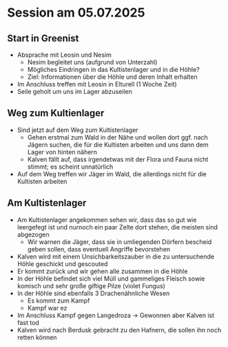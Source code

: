 # Session am 05.07.2025

## Start in Greenist
- Absprache mit Leosin und Nesim
    - Nesim begleitet uns (aufgrund von Unterzahl)
    - Mögliches Eindringen in das Kultistenlager und in die Höhle?
    - Ziel: Informationen über die Höhle und deren Inhalt erhalten
- Im Anschluss treffen mit Leosin in Elturell (1 Woche Zeit)
- Seile geholt um uns im Lager abzuseilen

## Weg zum Kultienlager
- Sind jetzt auf dem Weg zum Kultistenlager
    - Gehen erstmal zum Wald in der Nähe und wollen dort ggf. nach Jägern suchen, die für die Kultisten arbeiten und uns dann dem Lager von hinten nähern
    - Kalven fällt auf, dass irgendetwas mit der Flora und Fauna nicht stimmt; es scheint unnatürlich
- Auf dem Weg treffen wir Jäger im Wald, die allerdings nicht für die Kultisten arbeiten

## Am Kultistenlager
- Am Kultistenlager angekommen sehen wir, dass das so gut wie leergefegt ist und nurnoch ein paar Zelte dort stehen, die meisten sind abgezogen
    - Wir warnen die Jäger, dass sie in umliegenden Dörfern bescheid geben sollen, dass eventuell Angriffe bevorstehen
- Kalven wird mit einem Unsichbarkeitszauber in die zu untersuchende Höhle geschickt und gescouted
- Er kommt zurück und wir gehen alle zusammen in die Höhle
- In der Höhle befindet sich viel Müll und gammeliges Fleisch sowie komisch und sehr große giftige Pilze (violet Fungus)
- In der Höhle sind ebenfalls 3 Drachenähnliche Wesen
    - Es kommt zum Kampf
    - Kampf war ez
- Im Anschluss Kampf gegen Langedroza -> Gewonnen aber Kalven ist fast tod
- Kalven wird nach Berdusk gebracht zu den Hafnern, die sollen ihn noch retten können
